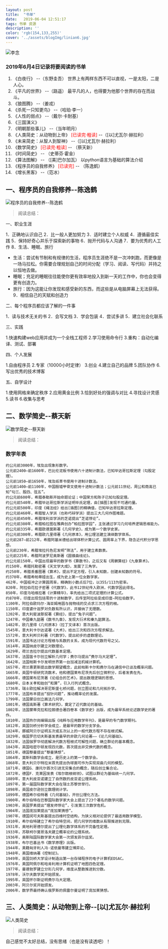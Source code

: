 ```yaml
---
layout: post
title:  "书单"
date:   2019-06-04 12:51:17
tags: 书单 资源
description: ''
color: 'rgb(154,133,255)'
cover: '../assets/blogImg/linian6.jpg'
---
```

![李念](../assets/blogImg/linian6.jpg)

### 2019年6月4日记录将要阅读的书单

1. 《白夜行》                                                                  --（东野圭吾） 世界上有两样东西不可以直视，一是太阳，二是人心。
2. 《平凡的世界》                                                              --（路遥） 最平凡的人，也得要为他那个世界的存在而战斗。
3. 《狼图腾》                                                                  --（姜戎） 
4. 《杀死一只知更鸟》                                                           --（哈珀·李一）
5. 《人性的弱点》                                                               --（戴尔·卡耐基）
6. 《三国演义》 
7. 《明朝那些事儿》                                                              --（当年明月）
8. 《人类简史：从动物到上帝》<font color="red"> [已读完·粗读]  </font>             --（[以]尤瓦尔·赫拉利）
9. 《未来简史：从智人到智神》                                                     --（[以]尤瓦尔·赫拉利）
10. 《数学简史》           <font color="red">  [已读完·粗读]  </font>             -- （蔡天新）
11. 《时间简史》                                                                 -- （史蒂芬·霍金）
12. 《算法图解》                                                                 -- （[美]巴尔加瓦）   以python语言为基础的算法介绍
13. 《程序员的自我修养》     <font color="red">  [已读完]   </font>               -- （陈逸鹤）
14. 《增长黑客》                                                                 --（范冰）




<!--more-->
## 一、程序员的自我修养--陈逸鹤

![程序员的自我修养--陈逸鹤](/assets/book/程序员的自我修养--陈逸鹤.jpg)

> 阅读总结：

一、职业生涯

1．正确地认识自己
2．比一般人更加努力
3．适时建立个人权威
4．遵循最佳实践
5．保持好奇心并乐于探索新的事物
6．抛开代码与人沟通
7．要为优秀的人工作
8．生活、睡眠、旅行
- 生活：尝试有节制和有规律的生活，程序员生涯绝不是一次冲刺跑，而更像是一场马拉松。你需要合理规划自己的时间分配（学习、阅读、写代码）并持之以恒地去做。
- 睡眠；充足的睡眠往往能使你更有效率地投入到新一天的工作中，你也会变得更有创造力。
- 旅行：因为这能让你发现和感受新的东西，而这些是从电脑屏幕上无法获得。
9．相信自己的天赋和创造力

二、每个程序员都应该了解的一件事

1．读与技术无关的书
2．会写文档
3．学会包装
4．尝试多讲
5．建立社会化联系

三、实践

1.快速构建web应用并成为一个全栈工程师
2.学习使用命令行
3.重构：自动化编译、测试、部署

四、个人发展

1.自由程序员
2.专家（10000小时定律）
3.创业
4.建立自己的品牌
5.团队协作
6.写出优秀的技术博客

五、自学设计

1.使用网格来确定秩序
2.应用黄金比例
3.恰到好处的强调与对比
4.寻找设计灵感
5.读书
6.收集与思考


## 二、数学简史--蔡天新

![数学简史--蔡天新](/assets/book/数学简史--蔡天新.jpg)

> 阅读总结：


### 数学年表
```
约公元前3000年，埃及出现象形数字。
公元前2400—前1600年，巴比伦泥板书使用六十进制计数法，已知毕达哥拉斯定理（勾股定理）。
公元前1850—前1650年，埃及纸草书使用十进制计数法。
公元前1400—前1100年，中国殷墟甲骨文使用十进制计数法；公元前11世纪，周公和商高已知“勾三、股四、弦五”。
约公元前600年，希腊泰勒斯开始命题论证；中国荣方和陈子已知勾股定理。
约公元前540年，希腊毕达哥拉斯学派证明毕氏定理，由[插图]发现不可通约量。
约公元前500年，印度《绳法经》给出[插图]的精确值，已知毕达哥拉斯定理。
约公元前460年，希腊智人学派（也称巧辩学派）提出三大几何作图难题。
约公元前450年，希腊埃利亚学派的芝诺提出“芝诺悖论”。
约公元前380年，希腊柏拉图在雅典创办“柏拉图学园”，主张通过学习几何培养逻辑思维能力。
约公元前335年，希腊欧德莫斯著《几何学史》，成为第一个数学史家。
约公元前300年，希腊欧几里得著《几何原本》，用公理法建立演绎数学体系。
公元前287—前212年，希腊阿基米德给出球体积计算公式、圆周率上下界，隐含近代积分学思想。
公元前230年，希腊埃拉托色尼发明“筛法”，用于建立素数表。
公元前225年，希腊阿波罗尼奥斯著《圆锥曲线论》。
约公元前150年，中国出现最早的数学书《算数书》，之后又有《周髀算经》《九章算术》。
约150年，希腊托勒密著《天文学大成》，发展了三角学。
约250年，希腊丢番图著《算术》，提出不定方程，引入未知数，创建未知数的符号。
约370年，希腊希帕蒂娅出生，成为史上第一位女数学家。
462年，中国祖冲之计算圆周率，精确到小数点后7位，以355/113为密率。
820年，阿拉伯花拉子密著《代数学》，此书12世纪传入欧洲，代数学因此得名。
850年，印度马哈维拉著《计算精华》，率先给出二项式定理的计算公式。
约870年，印度出现包括零的十进制数字，后传至阿拉伯变成印度—阿拉伯数字。
1100年，阿拉伯欧玛尔·海亚姆用圆与抛物线的交点求三次方程的根。
1150年，印度婆什迦罗对负数有所认识，并接纳了无理数。
1202年，意大利斐波那契著《算经》，提出“兔子问题”。
1247年，中国秦九韶著《数书九章》，发现大衍术和秦九韶算法。
1482年，欧几里得《几何原本》（拉丁文译本）首次出版。
1545年，意大利卡尔达诺著《大术》，给出三次和四次方程求解法。
1572年，意大利邦贝利著《代数学》，提出初步的虚数理论。
1591年，法国韦达讨论方程根与系数的关系，成为现代代数符号之父。
1614年，英国纳皮尔建立对数理论。
1629年，荷兰吉拉尔提出代数基本定理。
1637年，法国笛卡尔创立解析几何学；费尔马提出“费尔马大定理”。
1642年，法国帕斯卡尔发明世界第一台加减法机械计算机。
1657年，荷兰惠更斯提出数学期望概念，此前帕斯卡尔和费尔马在通信中已谈及概率问题。
1665年，英国牛顿研究流数术，他和德国莱布尼茨先后创立微积分，后者发表在先。
1666年，德国莱布尼茨著《论组合的艺术》，提出数理逻辑的思想。
1680年，日本关孝和始创“和算”，引入行列式概念。
1736年，瑞士欧拉解决哥尼斯堡七桥问题，创立图论和几何拓扑学。
1777年，法国布丰提出“投针问题”，推动概率论的发展。
1799年，法国蒙日创立画法几何学。
1801年，德国高斯著《算术研究》，奠定了近代数论的基础。
1802年，法国蒙蒂克拉和拉朗德合著四卷本《数学史》出版，成为最早系统论述数学史的著作。
1810年，法国热尔岗编辑出版《纯粹与应用数学年刊》，是最早的专门数学期刊。
1812年，英国剑桥分析学会成立，是最早的数学分支学会。
1824年，挪威阿贝尔证明五次或五次以上的一般代数方程不存在根式解。
1829年，俄国罗巴切夫斯基发表最早的非欧几何论著——《论几何基础》。
1832年，法国伽罗华彻底解决代数方程根式可解性问题，确立群论的基本概念。
1843年，英国哈密尔顿发现四元数，首次提出非交换代数的概念。
1851年，德国黎曼提出“黎曼猜想”。
1864年，莫斯科数学会成立，是历史上的第一个数学会。
1868年，意大利贝尔特拉米首先提出伪球面可作为实现双曲几何的模型。
1871年，德国G．康托尔首次引进无穷集合的概念，随后创立集合论。
1872年，德国F．克莱因发表《埃尔朗根纲领》，试图以群论为基础统一几何学。
1889年，意大利皮亚诺建立了自然数的皮亚诺公理系统。
1897年，第一届国际数学家大会在瑞士苏黎世举行。
1898年，英国皮尔逊创立数理统计学。
1899年，德国希尔伯特著《几何基础》，开创公理化方法。
1900年，希尔伯特在巴黎国际数学家大会上提出了23个著名的数学问题。
1903年，英国罗素提出“理发师悖论”，引发第三次数学危机。
1904年，法国庞加莱提出“庞加莱猜想”。
1907年，德国闵可夫斯基提出四维时空结构，为狭义相对论提供了最适用数学模型。
1910年，希尔伯特建立了希尔伯特空间，把几何学的维数从有限推进到无限。
1931年，奥地利哥德尔提出了公理化数学体系的不完备性定理。
1933年，苏联柯尔莫哥洛夫建立概率论的公理系统。
1936年，奥斯陆国际数学家大会第一次颁发菲尔兹奖。
1938年，布尔巴基丛书《数学原理》出版。
1944年，美籍匈牙利人冯·诺依曼等建立博弈论。
1948年，美国维纳著《控制论》。
1949年，英国剑桥大学设计制造出第一台存储程序的电子计算机EDSAC。
1976年，美国阿佩尔和哈肯利用计算机证明了地图四色定理。
1977年，曼德勃罗建立分形几何学，维度从整数推进到分数。
1978年，沃尔夫数学奖开始颁发。
1995年，英国怀尔斯证明费尔马大定理。
2003年，阿贝尔奖开始颁发。
2006年，数学界最终确认俄罗斯的佩雷尔曼证明了庞加莱猜想。
```

## 三、人类简史：从动物到上帝--[以]尤瓦尔·赫拉利

![人类简史](/assets/book/人类简史.jpg)

> 阅读总结：

自己感觉不太好总结，没有思绪（也是没有读透吧）！